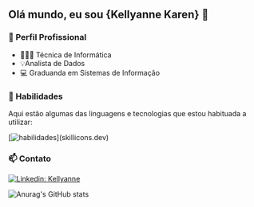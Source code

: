 ## Olá mundo, eu sou {Kellyanne Karen} 👋


### 💼 Perfil Profissional

- 👩🏻‍💻 Técnica de Informática
- 💡Analista de Dados
- 💻 Graduanda em Sistemas de Informação

### 🚀 Habilidades

Aqui estão algumas das linguagens e tecnologias que estou habituada a utilizar: 

[![habilidades](https://skillicons.dev/icons?i=java,php,python,mysql,idea,spring,html,css,)](skillicons.dev)

### 📫 Contato 

[![Linkedin: Kellyanne](https://img.shields.io/badge/-kellyannekaren-blue?style=flat-square&logo=Linkedin&logoColor=white&link=https://www.linkedin.com/in//)](https://www.linkedin.com/in/kellyanne-karen-39158b29b/)

![Anurag's GitHub stats](https://github-readme-stats.vercel.app/api?username=eukellyanne&show_icons=true&theme=radical)
